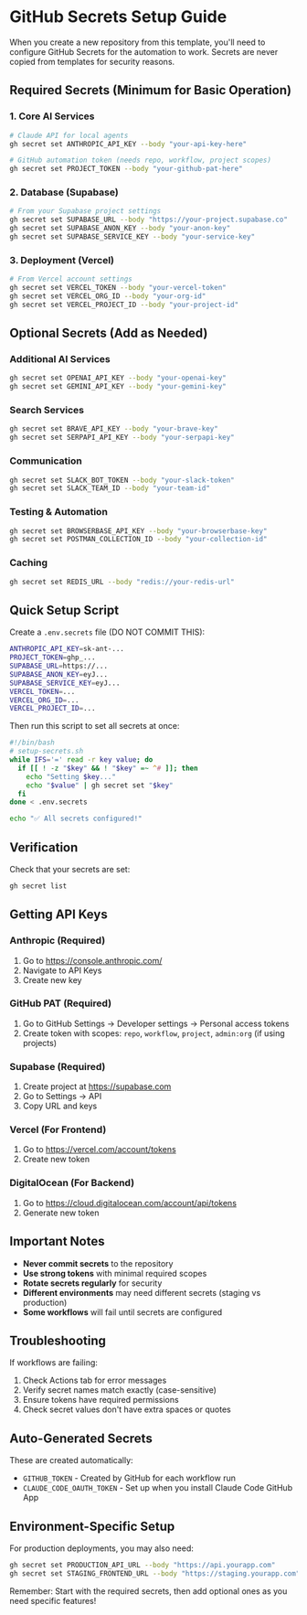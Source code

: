 # GitHub Secrets Setup Guide

When you create a new repository from this template, you'll need to configure GitHub Secrets for the automation to work. Secrets are never copied from templates for security reasons.

## Required Secrets (Minimum for Basic Operation)

### 1. Core AI Services
```bash
# Claude API for local agents
gh secret set ANTHROPIC_API_KEY --body "your-api-key-here"

# GitHub automation token (needs repo, workflow, project scopes)
gh secret set PROJECT_TOKEN --body "your-github-pat-here"
```

### 2. Database (Supabase)
```bash
# From your Supabase project settings
gh secret set SUPABASE_URL --body "https://your-project.supabase.co"
gh secret set SUPABASE_ANON_KEY --body "your-anon-key"
gh secret set SUPABASE_SERVICE_KEY --body "your-service-key"
```

### 3. Deployment (Vercel)
```bash
# From Vercel account settings
gh secret set VERCEL_TOKEN --body "your-vercel-token"
gh secret set VERCEL_ORG_ID --body "your-org-id"
gh secret set VERCEL_PROJECT_ID --body "your-project-id"
```

## Optional Secrets (Add as Needed)

### Additional AI Services
```bash
gh secret set OPENAI_API_KEY --body "your-openai-key"
gh secret set GEMINI_API_KEY --body "your-gemini-key"
```

### Search Services
```bash
gh secret set BRAVE_API_KEY --body "your-brave-key"
gh secret set SERPAPI_API_KEY --body "your-serpapi-key"
```

### Communication
```bash
gh secret set SLACK_BOT_TOKEN --body "your-slack-token"
gh secret set SLACK_TEAM_ID --body "your-team-id"
```

### Testing & Automation
```bash
gh secret set BROWSERBASE_API_KEY --body "your-browserbase-key"
gh secret set POSTMAN_COLLECTION_ID --body "your-collection-id"
```

### Caching
```bash
gh secret set REDIS_URL --body "redis://your-redis-url"
```

## Quick Setup Script

Create a `.env.secrets` file (DO NOT COMMIT THIS):

```bash
ANTHROPIC_API_KEY=sk-ant-...
PROJECT_TOKEN=ghp_...
SUPABASE_URL=https://...
SUPABASE_ANON_KEY=eyJ...
SUPABASE_SERVICE_KEY=eyJ...
VERCEL_TOKEN=...
VERCEL_ORG_ID=...
VERCEL_PROJECT_ID=...
```

Then run this script to set all secrets at once:

```bash
#!/bin/bash
# setup-secrets.sh
while IFS='=' read -r key value; do
  if [[ ! -z "$key" && ! "$key" =~ ^# ]]; then
    echo "Setting $key..."
    echo "$value" | gh secret set "$key"
  fi
done < .env.secrets

echo "✅ All secrets configured!"
```

## Verification

Check that your secrets are set:
```bash
gh secret list
```

## Getting API Keys

### Anthropic (Required)
1. Go to https://console.anthropic.com/
2. Navigate to API Keys
3. Create new key

### GitHub PAT (Required)
1. Go to GitHub Settings → Developer settings → Personal access tokens
2. Create token with scopes: `repo`, `workflow`, `project`, `admin:org` (if using projects)

### Supabase (Required)
1. Create project at https://supabase.com
2. Go to Settings → API
3. Copy URL and keys

### Vercel (For Frontend)
1. Go to https://vercel.com/account/tokens
2. Create new token

### DigitalOcean (For Backend)
1. Go to https://cloud.digitalocean.com/account/api/tokens
2. Generate new token

## Important Notes

- **Never commit secrets** to the repository
- **Use strong tokens** with minimal required scopes
- **Rotate secrets regularly** for security
- **Different environments** may need different secrets (staging vs production)
- **Some workflows** will fail until secrets are configured

## Troubleshooting

If workflows are failing:
1. Check Actions tab for error messages
2. Verify secret names match exactly (case-sensitive)
3. Ensure tokens have required permissions
4. Check secret values don't have extra spaces or quotes

## Auto-Generated Secrets

These are created automatically:
- `GITHUB_TOKEN` - Created by GitHub for each workflow run
- `CLAUDE_CODE_OAUTH_TOKEN` - Set up when you install Claude Code GitHub App

## Environment-Specific Setup

For production deployments, you may also need:
```bash
gh secret set PRODUCTION_API_URL --body "https://api.yourapp.com"
gh secret set STAGING_FRONTEND_URL --body "https://staging.yourapp.com"
```

Remember: Start with the required secrets, then add optional ones as you need specific features!